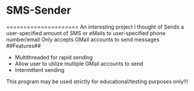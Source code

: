 # SMS-Sender
=====================
An interesting project I thought of
Sends a user-specified amount of SMS or eMails to user-specified phone number/email
Only accepts GMail accounts to send messages
##Features##
<ul>
<li>Multithreaded for rapid sending</li>
<li>Allow user to utilize multiple GMail accounts to send</li>
<li>Intermittent sending</li>
</ul>



This program may be used strictly for educational/testing purposes only!!!


